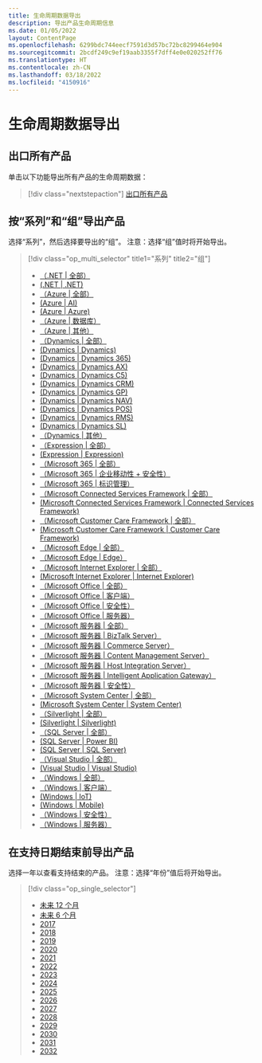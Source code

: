 ```yaml
---
title: 生命周期数据导出
description: 导出产品生命周期信息
ms.date: 01/05/2022
layout: ContentPage
ms.openlocfilehash: 6299bdc744eecf7591d3d57bc72bc8299464e904
ms.sourcegitcommit: 2bcdf249c9ef19aab3355f7dff4e0e020252ff76
ms.translationtype: HT
ms.contentlocale: zh-CN
ms.lasthandoff: 03/18/2022
ms.locfileid: "4150916"
---
```

# <a name="lifecycle-data-export"></a>生命周期数据导出

## <a name="export-all-products"></a>出口所有产品
单击以下功能导出所有产品的生命周期数据：

> [!div class="nextstepaction"]
> [出口所有产品](https://app-omaha-prod.azurewebsites.net/api/PublishedListings/Export)

## <a name="export-products-by-family-and-group"></a>按“系列”和“组”导出产品
选择“系列”，然后选择要导出的“组”。 注意：选择“组”值时将开始导出。 

> [!div class="op_multi_selector" title1="系列" title2="组"]
> - [（.NET | 全部）](https://app-omaha-prod.azurewebsites.net/api/PublishedListings/Export(family='.NET'))
> - [(.NET | .NET)](https://app-omaha-prod.azurewebsites.net/api/PublishedListings/Export(family='.NET',group='.NET'))
> - [（Azure | 全部）](https://app-omaha-prod.azurewebsites.net/api/PublishedListings/Export(family='Azure'))
> - [(Azure | AI)](https://app-omaha-prod.azurewebsites.net/api/PublishedListings/Export(family='Azure',group='AI'))
> - [(Azure | Azure)](https://app-omaha-prod.azurewebsites.net/api/PublishedListings/Export(family='Azure',group='Azure'))
> - [（Azure | 数据库）](https://app-omaha-prod.azurewebsites.net/api/PublishedListings/Export(family='Azure',group='Databases'))
> - [（Azure | 其他）](https://app-omaha-prod.azurewebsites.net/api/PublishedListings/Export(family='Azure',group='Other'))
> - [（Dynamics | 全部）](https://app-omaha-prod.azurewebsites.net/api/PublishedListings/Export(family='Dynamics'))
> - [(Dynamics | Dynamics)](https://app-omaha-prod.azurewebsites.net/api/PublishedListings/Export(family='Dynamics',group='Dynamics'))
> - [(Dynamics | Dynamics 365)](https://app-omaha-prod.azurewebsites.net/api/PublishedListings/Export(family='Dynamics',group='Dynamics%20365'))
> - [(Dynamics | Dynamics AX)](https://app-omaha-prod.azurewebsites.net/api/PublishedListings/Export(family='Dynamics',group='Dynamics%20AX'))
> - [(Dynamics | Dynamics C5)](https://app-omaha-prod.azurewebsites.net/api/PublishedListings/Export(family='Dynamics',group='Dynamics%20C5'))
> - [(Dynamics | Dynamics CRM)](https://app-omaha-prod.azurewebsites.net/api/PublishedListings/Export(family='Dynamics',group='Dynamics%20CRM'))
> - [(Dynamics | Dynamics GP)](https://app-omaha-prod.azurewebsites.net/api/PublishedListings/Export(family='Dynamics',group='Dynamics%20GP'))
> - [(Dynamics | Dynamics NAV)](https://app-omaha-prod.azurewebsites.net/api/PublishedListings/Export(family='Dynamics',group='Dynamics%20NAV'))
> - [(Dynamics | Dynamics POS)](https://app-omaha-prod.azurewebsites.net/api/PublishedListings/Export(family='Dynamics',group='Dynamics%20POS'))
> - [(Dynamics | Dynamics RMS)](https://app-omaha-prod.azurewebsites.net/api/PublishedListings/Export(family='Dynamics',group='Dynamics%20RMS'))
> - [(Dynamics | Dynamics SL)](https://app-omaha-prod.azurewebsites.net/api/PublishedListings/Export(family='Dynamics',group='Dynamics%20SL'))
> - [（Dynamics | 其他）](https://app-omaha-prod.azurewebsites.net/api/PublishedListings/Export(family='Dynamics',group='Other'))
> - [（Expression | 全部）](https://app-omaha-prod.azurewebsites.net/api/PublishedListings/Export(family='Expression'))
> - [(Expression | Expression)](https://app-omaha-prod.azurewebsites.net/api/PublishedListings/Export(family='Expression',group='Expression'))
> - [（Microsoft 365 | 全部）](https://app-omaha-prod.azurewebsites.net/api/PublishedListings/Export(family='Microsoft%20365'))
> - [（Microsoft 365 | 企业移动性 + 安全性）](https://app-omaha-prod.azurewebsites.net/api/PublishedListings/Export(family='Microsoft%20365',group='Enterprise%20Mobility%20%2B%20Security'))
> - [（Microsoft 365 | 标识管理）](https://app-omaha-prod.azurewebsites.net/api/PublishedListings/Export(family='Microsoft%20365',group='Identity%20Management'))
> - [（Microsoft Connected Services Framework | 全部）](https://app-omaha-prod.azurewebsites.net/api/PublishedListings/Export(family='Microsoft%20Connected%20Services%20Framework'))
> - [(Microsoft Connected Services Framework | Connected Services Framework)](https://app-omaha-prod.azurewebsites.net/api/PublishedListings/Export(family='Microsoft%20Connected%20Services%20Framework',group='Connected%20Services%20Framework'))
> - [（Microsoft Customer Care Framework | 全部）](https://app-omaha-prod.azurewebsites.net/api/PublishedListings/Export(family='Microsoft%20Customer%20Care%20Framework'))
> - [(Microsoft Customer Care Framework | Customer Care Framework)](https://app-omaha-prod.azurewebsites.net/api/PublishedListings/Export(family='Microsoft%20Customer%20Care%20Framework',group='Customer%20Care%20Framework'))
> - [（Microsoft Edge | 全部）](https://app-omaha-prod.azurewebsites.net/api/PublishedListings/Export(family='Microsoft%20Edge'))
> - [（Microsoft Edge | Edge）](https://app-omaha-prod.azurewebsites.net/api/PublishedListings/Export(family='Microsoft%20Edge',group='Edge'))
> - [（Microsoft Internet Explorer | 全部）](https://app-omaha-prod.azurewebsites.net/api/PublishedListings/Export(family='Microsoft%20Internet%20Explorer'))
> - [(Microsoft Internet Explorer | Internet Explorer)](https://app-omaha-prod.azurewebsites.net/api/PublishedListings/Export(family='Microsoft%20Internet%20Explorer',group='Internet%20Explorer'))
> - [（Microsoft Office | 全部）](https://app-omaha-prod.azurewebsites.net/api/PublishedListings/Export(family='Microsoft%20Office'))
> - [（Microsoft Office | 客户端）](https://app-omaha-prod.azurewebsites.net/api/PublishedListings/Export(family='Microsoft%20Office',group='Client'))
> - [（Microsoft Office | 安全性）](https://app-omaha-prod.azurewebsites.net/api/PublishedListings/Export(family='Microsoft%20Office',group='Security'))
> - [（Microsoft Office | 服务器）](https://app-omaha-prod.azurewebsites.net/api/PublishedListings/Export(family='Microsoft%20Office',group='Server'))
> - [（Microsoft 服务器 | 全部）](https://app-omaha-prod.azurewebsites.net/api/PublishedListings/Export(family='Microsoft%20Servers'))
> - [（Microsoft 服务器 | BizTalk Server）](https://app-omaha-prod.azurewebsites.net/api/PublishedListings/Export(family='Microsoft%20Servers',group='BizTalk%20Server'))
> - [（Microsoft 服务器 | Commerce Server）](https://app-omaha-prod.azurewebsites.net/api/PublishedListings/Export(family='Microsoft%20Servers',group='Commerce%20Server'))
> - [（Microsoft 服务器 | Content Management Server）](https://app-omaha-prod.azurewebsites.net/api/PublishedListings/Export(family='Microsoft%20Servers',group='Content%20Management%20Server'))
> - [（Microsoft 服务器 | Host Integration Server）](https://app-omaha-prod.azurewebsites.net/api/PublishedListings/Export(family='Microsoft%20Servers',group='Host%20Integration%20Server'))
> - [（Microsoft 服务器 | Intelligent Application Gateway）](https://app-omaha-prod.azurewebsites.net/api/PublishedListings/Export(family='Microsoft%20Servers',group='Intelligent%20Application%20Gateway'))
> - [（Microsoft 服务器 | 安全性）](https://app-omaha-prod.azurewebsites.net/api/PublishedListings/Export(family='Microsoft%20Servers',group='Security'))
> - [（Microsoft System Center | 全部）](https://app-omaha-prod.azurewebsites.net/api/PublishedListings/Export(family='Microsoft%20System%20Center'))
> - [(Microsoft System Center | System Center)](https://app-omaha-prod.azurewebsites.net/api/PublishedListings/Export(family='Microsoft%20System%20Center',group='System%20Center'))
> - [（Silverlight | 全部）](https://app-omaha-prod.azurewebsites.net/api/PublishedListings/Export(family='Silverlight'))
> - [(Silverlight | Silverlight)](https://app-omaha-prod.azurewebsites.net/api/PublishedListings/Export(family='Silverlight',group='Silverlight'))
> - [（SQL Server | 全部）](https://app-omaha-prod.azurewebsites.net/api/PublishedListings/Export(family='SQL%20Server'))
> - [(SQL Server | Power BI)](https://app-omaha-prod.azurewebsites.net/api/PublishedListings/Export(family='SQL%20Server',group='Power%20BI'))
> - [(SQL Server | SQL Server)](https://app-omaha-prod.azurewebsites.net/api/PublishedListings/Export(family='SQL%20Server',group='SQL%20Server'))
> - [（Visual Studio | 全部）](https://app-omaha-prod.azurewebsites.net/api/PublishedListings/Export(family='Visual%20Studio'))
> - [(Visual Studio | Visual Studio)](https://app-omaha-prod.azurewebsites.net/api/PublishedListings/Export(family='Visual%20Studio',group='Visual%20Studio'))
> - [（Windows | 全部）](https://app-omaha-prod.azurewebsites.net/api/PublishedListings/Export(family='Windows'))
> - [（Windows | 客户端）](https://app-omaha-prod.azurewebsites.net/api/PublishedListings/Export(family='Windows',group='Client'))
> - [(Windows | IoT)](https://app-omaha-prod.azurewebsites.net/api/PublishedListings/Export(family='Windows',group='IoT'))
> - [(Windows | Mobile)](https://app-omaha-prod.azurewebsites.net/api/PublishedListings/Export(family='Windows',group='Mobile'))
> - [（Windows | 安全性）](https://app-omaha-prod.azurewebsites.net/api/PublishedListings/Export(family='Windows',group='Security'))
> - [（Windows | 服务器）](https://app-omaha-prod.azurewebsites.net/api/PublishedListings/Export(family='Windows',group='Server'))

## <a name="export-products-by-end-of-support-date"></a>在支持日期结束前导出产品
选择一年以查看支持结束的产品。 注意：选择“年份”值后将开始导出。

> [!div class="op_single_selector"]
> - [未来 12 个月](https://app-omaha-prod.azurewebsites.net/api/PublishedListings/Export(endOfSupportMonths=12))
> - [未来 6 个月](https://app-omaha-prod.azurewebsites.net/api/PublishedListings/Export(endOfSupportMonths=6))
> - [2017](https://app-omaha-prod.azurewebsites.net/api/PublishedListings/Export(endOfSupportYear=2017))
> - [2018](https://app-omaha-prod.azurewebsites.net/api/PublishedListings/Export(endOfSupportYear=2018))
> - [2019](https://app-omaha-prod.azurewebsites.net/api/PublishedListings/Export(endOfSupportYear=2019))
> - [2020](https://app-omaha-prod.azurewebsites.net/api/PublishedListings/Export(endOfSupportYear=2020))
> - [2021](https://app-omaha-prod.azurewebsites.net/api/PublishedListings/Export(endOfSupportYear=2021))
> - [2022](https://app-omaha-prod.azurewebsites.net/api/PublishedListings/Export(endOfSupportYear=2022))
> - [2023](https://app-omaha-prod.azurewebsites.net/api/PublishedListings/Export(endOfSupportYear=2023))
> - [2024](https://app-omaha-prod.azurewebsites.net/api/PublishedListings/Export(endOfSupportYear=2024))
> - [2025](https://app-omaha-prod.azurewebsites.net/api/PublishedListings/Export(endOfSupportYear=2025))
> - [2026](https://app-omaha-prod.azurewebsites.net/api/PublishedListings/Export(endOfSupportYear=2026))
> - [2027](https://app-omaha-prod.azurewebsites.net/api/PublishedListings/Export(endOfSupportYear=2027))
> - [2028](https://app-omaha-prod.azurewebsites.net/api/PublishedListings/Export(endOfSupportYear=2028))
> - [2029](https://app-omaha-prod.azurewebsites.net/api/PublishedListings/Export(endOfSupportYear=2029))
> - [2030](https://app-omaha-prod.azurewebsites.net/api/PublishedListings/Export(endOfSupportYear=2030))
> - [2031](https://app-omaha-prod.azurewebsites.net/api/PublishedListings/Export(endOfSupportYear=2031))
> - [2032](https://app-omaha-prod.azurewebsites.net/api/PublishedListings/Export(endOfSupportYear=2032))

